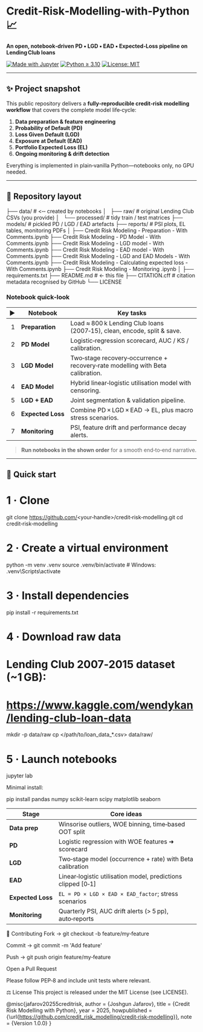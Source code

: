 # Credit‑Risk‑Modelling‑with‑Python 📈  
**An open, notebook‑driven PD ▪︎ LGD ▪︎ EAD ▪︎ Expected‑Loss pipeline on Lending Club loans**

[![Made with Jupyter](https://img.shields.io/badge/Made%20with-Jupyter-%23DA5B0B?logo=jupyter&logoColor=white)](https://jupyter.org/)
[![Python ≥ 3.10](https://img.shields.io/badge/Python-3.10%2B-blue?logo=python)](https://python.org)
[![License: MIT](https://img.shields.io/badge/License-MIT-green.svg)](LICENSE)

---

## ✨ Project snapshot
This public repository delivers a **fully‑reproducible credit‑risk modelling workflow** that covers the complete model life‑cycle:

1. **Data preparation & feature engineering**  
2. **Probability of Default (PD)**  
3. **Loss Given Default (LGD)**  
4. **Exposure at Default (EAD)**  
5. **Portfolio Expected Loss (EL)**  
6. **Ongoing monitoring & drift detection**

Everything is implemented in plain‑vanilla Python—notebooks only, no GPU needed.

---

## 📂 Repository layout

├── data/ # <‑‑ created by notebooks
│   ├── raw/ # original Lending Club CSVs (you provide)
│   └── processed/ # tidy train / test matrices
├── models/ # pickled PD / LGD / EAD artefacts
├── reports/ # PSI plots, EL tables, monitoring PDFs
│
├── Credit Risk Modeling - Preparation - With Comments.ipynb
├── Credit Risk Modeling - PD Model - With Comments.ipynb
├── Credit Risk Modeling - LGD model - With Comments.ipynb
├── Credit Risk Modeling - EAD model - With Comments.ipynb
├── Credit Risk Modeling - LGD and EAD Models - With Comments.ipynb
├── Credit Risk Modeling - Calculating expected loss - With Comments.ipynb
├── Credit Risk Modeling - Monitoring .ipynb
│
├── requirements.txt
├── README.md # ← this file
├── CITATION.cff # citation metadata recognised by GitHub
└── LICENSE


### Notebook quick‑look  

| ▶ | Notebook | Key tasks |
|---|----------|-----------|
| 1 | **Preparation** | Load ≈ 800 k Lending Club loans (2007‑15), clean, encode, split & save. |
| 2 | **PD Model** | Logistic‑regression scorecard, AUC / KS / calibration. |
| 3 | **LGD Model** | Two‑stage recovery‑occurrence + recovery‑rate modelling with Beta calibration. |
| 4 | **EAD Model** | Hybrid linear‑logistic utilisation model with censoring. |
| 5 | **LGD + EAD** | Joint segmentation & validation pipeline. |
| 6 | **Expected Loss** | Combine PD × LGD × EAD → EL, plus macro stress scenarios. |
| 7 | **Monitoring** | PSI, feature drift and performance decay alerts. |

> **Run notebooks in the shown order** for a smooth end‑to‑end narrative.

---

## 🚀 Quick start
# 1 · Clone
git clone https://github.com/<your‑handle>/credit‑risk‑modelling.git
cd credit‑risk‑modelling

# 2 · Create a virtual environment
python -m venv .venv
source .venv/bin/activate       # Windows: .venv\Scripts\activate

# 3 · Install dependencies
pip install -r requirements.txt

# 4 · Download raw data
# Lending Club 2007‑2015 dataset (~1 GB):
# https://www.kaggle.com/wendykan/lending-club-loan-data
mkdir -p data/raw
cp </path/to/loan_data_*.csv> data/raw/

# 5 · Launch notebooks
jupyter lab


Minimal install:

pip install pandas numpy scikit-learn scipy matplotlib seaborn

| Stage             | Core ideas                                                    |
| ----------------- | ------------------------------------------------------------- |
| **Data prep**     | Winsorise outliers, WOE binning, time‑based OOT split         |
| **PD**            | Logistic regression with WOE features ➜ scorecard             |
| **LGD**           | Two‑stage model (occurrence + rate) with Beta calibration     |
| **EAD**           | Linear‑logistic utilisation model, predictions clipped \[0‑1] |
| **Expected Loss** | `EL = PD × LGD × EAD × EAD_factor`; stress scenarios          |
| **Monitoring**    | Quarterly PSI, AUC drift alerts (> 5 pp), auto‑reports        |


🤝 Contributing
Fork → git checkout -b feature/my‑feature

Commit → git commit -m 'Add feature'

Push → git push origin feature/my‑feature

Open a Pull Request

Please follow PEP‑8 and include unit tests where relevant.

⚖️ License
This project is released under the MIT License (see LICENSE).

@misc{jafarov20255creditrisk,
  author       = {Joshgun Jafarov},
  title        = {Credit Risk Modelling with Python},
  year         = 2025,
  howpublished = {\url{https://github.com/credit_risk_modelling/credit‑risk‑modelling}},
  note         = {Version 1.0.0}
}

